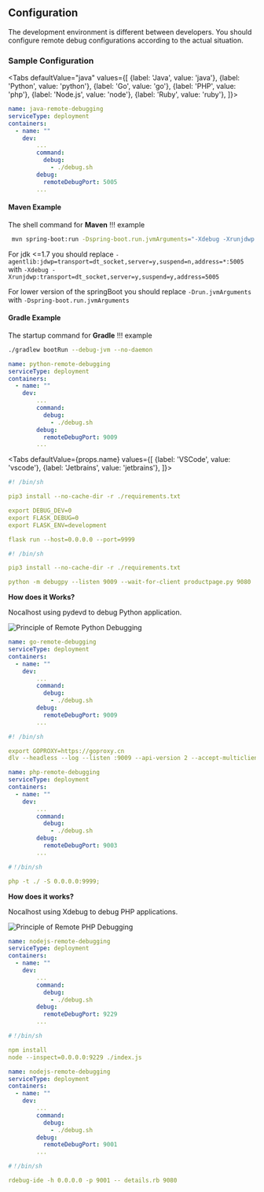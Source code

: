 ## Configuration

The development environment is different between developers. You should configure remote debug configurations according to the actual situation.

### Sample Configuration

<Tabs
defaultValue="java"
values={[
{label: 'Java', value: 'java'},
{label: 'Python', value: 'python'},
{label: 'Go', value: 'go'},
{label: 'PHP', value: 'php'},
{label: 'Node.js', value: 'node'},
{label: 'Ruby', value: 'ruby'},
]}>
<TabItem value="java">

```yaml {8,11} title="Nocalhost Configs"
name: java-remote-debugging
serviceType: deployment
containers:
  - name: ""
    dev:
        ...
        command:
          debug:
            - ./debug.sh
        debug:
          remoteDebugPort: 5005
        ...
```

#### Maven Example

The shell command for **Maven** !!! example

```bash title="jdk >= 1.8 and springBoot >=2.2.1.RELEASE"
 mvn spring-boot:run -Dspring-boot.run.jvmArguments="-Xdebug -Xrunjdwp:transport=dt_socket,server=y,suspend=y,address=5005"
```

For jdk <=1.7 you should replace `-agentlib:jdwp=transport=dt_socket,server=y,suspend=n,address=*:5005` with `-Xdebug -Xrunjdwp:transport=dt_socket,server=y,suspend=y,address=5005`

For lower version of the springBoot you should replace `-Drun.jvmArguments` with `-Dspring-boot.run.jvmArguments`

#### Gradle Example

The startup command for **Gradle** !!! example

```bash title="Gradle's debug.sh"
./gradlew bootRun --debug-jvm --no-daemon
```

</TabItem>
<TabItem value="python">

```yaml {8,11} title="Nocalhost Configs"
name: python-remote-debugging
serviceType: deployment
containers:
  - name: ""
    dev:
        ...
        command:
          debug:
            - ./debug.sh
        debug:
          remoteDebugPort: 9009
        ...
```

<Tabs
defaultValue={props.name}
values={[
{label: 'VSCode', value: 'vscode'},
{label: 'Jetbrains', value: 'jetbrains'},
]}>
<TabItem value="jetbrains">

```yaml title="debug.sh"
#! /bin/sh

pip3 install --no-cache-dir -r ./requirements.txt

export DEBUG_DEV=0
export FLASK_DEBUG=0
export FLASK_ENV=development

flask run --host=0.0.0.0 --port=9999
```

</TabItem>
<TabItem value="vscode">

```yaml title="debug.sh"
#! /bin/sh

pip3 install --no-cache-dir -r ./requirements.txt

python -m debugpy --listen 9009 --wait-for-client productpage.py 9080
```

</TabItem>
</Tabs>

**How does it Works?**

Nocalhost using pydevd to debug Python application.

![Principle of Remote Python Debugging](./img/debug/python-debug.jpg)

</TabItem>
  
<TabItem value="go">

```yaml {8,11} title="Nocalhost Configs"
name: go-remote-debugging
serviceType: deployment
containers:
  - name: ""
    dev:
        ...
        command:
          debug:
            - ./debug.sh
        debug:
          remoteDebugPort: 9009
        ...
```

```yaml title="debug.sh"
#! /bin/sh

export GOPROXY=https://goproxy.cn
dlv --headless --log --listen :9009 --api-version 2 --accept-multiclient debug app.go
```

</TabItem>
  
<TabItem value="php">

```yaml {8,11} title="Nocalhost Configs"
name: php-remote-debugging
serviceType: deployment
containers:
  - name: ""
    dev:
        ...
        command:
          debug:
            - ./debug.sh
        debug:
          remoteDebugPort: 9003
        ...
```

```yaml title="debug.sh"
#！/bin/sh

php -t ./ -S 0.0.0.0:9999;
```

**How does it works?**

Nocalhost using Xdebug to debug PHP applications.

![Principle of Remote PHP Debugging](./img/debug/php-debug.jpg)

</TabItem>

<TabItem value="node">

```yaml {8,11} title="Nocalhost Configs"
name: nodejs-remote-debugging
serviceType: deployment
containers:
  - name: ""
    dev:
        ...
        command:
          debug:
            - ./debug.sh
        debug:
          remoteDebugPort: 9229
        ...
```

```yaml title="debug.sh"
#！/bin/sh

npm install
node --inspect=0.0.0.0:9229 ./index.js
```

</TabItem>

<TabItem value="ruby">

```yaml {8,11} title="Nocalhost Configs"
name: nodejs-remote-debugging
serviceType: deployment
containers:
  - name: ""
    dev:
        ...
        command:
          debug:
            - ./debug.sh
        debug:
          remoteDebugPort: 9001
        ...
```

```yaml title="debug.sh"
#！/bin/sh

rdebug-ide -h 0.0.0.0 -p 9001 -- details.rb 9080
```

</TabItem>
</Tabs>
